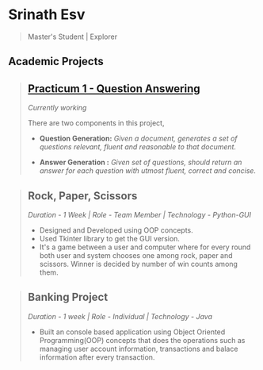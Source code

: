 # Srinath Esv
>  Master's Student | Explorer 

## Academic Projects
>## [Practicum 1 - Question Answering](https://github.com/iiit-msit/QuestionAnswering)   
> *Currently working*     
>
>There are two components in this project, 
>  * **Question Generation:** 
>  *Given a document, generates a set of questions relevant, fluent and reasonable to that document.* 
>
> * **Answer Generation :** 
>  *Given set of questions, should return an answer for each question with utmost fluent, correct and concise.*
>  

>## Rock, Paper, Scissors 
>*Duration - 1 Week | Role - Team Member | Technology - Python-GUI*
> - Designed and Developed using OOP concepts.
> - Used Tkinter library to get the GUI version.
> - It's a game between a user and computer where for every round both user and system chooses one among rock, paper and scissors. Winner is decided by number of win counts among them. 
> 
 
>## Banking Project 
>*Duration - 1 week | Role - Individual  | Technology - Java*
> - Built an console based application using Object Oriented Programming(OOP) concepts that does the operations such as managing user account information, transactions and balace information after every transaction. 
> 

